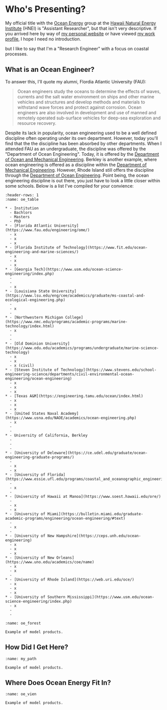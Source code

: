 # Who's Presenting?
My official title with the [Ocean Energy](https://www.hnei.hawaii.edu/research/ocean-energy/) group at the [Hawaii Natural Energy Institute](https://www.hnei.hawaii.edu/) (HNEI) is "Assistant Researcher", but that isn't very descriptive. If you arrived here by way of [my personal website](https://saltynexus.com) or have viewed [my work profile](https://www.hnei.hawaii.edu/staff/troy-heitmann/), I hope I need no introduction. 

but I like to say that I'm a "Research Engineer" with a focus on coastal processes.

## What is an Ocean Engineer?
To answer this, I'll quote my alumni, Flordia Atlantic University (FAU):

>Ocean engineers study the oceans to determine the effects of waves, currents and the salt water environment on ships and other marine vehicles and structures and develop methods and materials to withstand wave forces and protect against corrosion. Ocean engineers are also involved in development and use of manned and remotely operated sub-surface vehicles for deep-sea exploration and resource recovery.

Despite its lack in popularity, ocean engineering used to be a well defined discipline often operating under its own department. However, today you'll find that the the discipline has been absorbed by other departments. When I attended FAU as an undergraduate, the discipline was offered by the "Department of Ocean Engineering". Today, it is offered by the [Department of Ocean and Mechanical Engineering](https://www.fau.edu/engineering/ome/). Berkley is another example, where ocean engineering is offered as a discipline within the [Department of Mechanical Engineering](https://me.berkeley.edu/research-areas-and-major-fields/ocean-engineering/). However, Rhode Island still offers the discipline through the [Department of Ocean Engineering](https://web.uri.edu/oce/). Point being, the ocean engineering discipline is out there, you just have to look a little closer within some schools. Below is a list I've compiled for your convience:

```{list-table} US Ocean Engineering Programs
:header-rows: 1
:name: oe_table

* - Institution
  - Bachlors
  - Masters
  - PhD
* - [Florida Atlantic University](https://www.fau.edu/engineering/ome/)
  - x
  - x
  - x
* - [Florida Institute of Technology](https://www.fit.edu/ocean-engineering-and-marine-sciences/)
  - x
  - x
  - x
* - [Georgia Tech](https://www.usm.edu/ocean-science-engineering/index.php)
  - 
  - 
  - x
* - [Louisiana State University](https://www.lsu.edu/eng/cee/academics/graduate/ms-coastal-and-ecological-engineering.php)
  - 
  - x
  -
* - [Northwestern Michigan College](https://www.nmc.edu/programs/academic-programs/marine-technology/index.html)
  - x
  -
  -
* - [Old Dominion University](https://www.odu.edu/academics/programs/undergraduate/marine-science-technology)
  - x
  - x
  - x (civil)
* - [Steven Institute of Technology](https://www.stevens.edu/school-engineering-science/departments/civil-environmental-ocean-engineering/ocean-engineering)
  - x
  - x
  - x
* - [Texas A&M](https://engineering.tamu.edu/ocean/index.html)
  - x
  - x
  - x
* - [United States Naval Academy](https://www.usna.edu/NAOE/academics/ocean-engineering.php)
  - x
  -
  -
* - University of California, Berkley
  - 
  -
  -
* - [University of Deleware](https://ce.udel.edu/graduate/ocean-engineering-graduate-programs/)
  - 
  - x
  - x
* - [University of Florida](https://www.essie.ufl.edu/programs/coastal_and_oceanographic_engineering/)
  - 
  - x
  -
* - [University of Hawaii at Manoa](https://www.soest.hawaii.edu/ore/)
  - 
  - x
  - x
* - [University of Miami](https://bulletin.miami.edu/graduate-academic-programs/engineering/ocean-engineering/#text)
  - 
  - x
  -
* - [University of New Hampshire](https://ceps.unh.edu/ocean-engineering)
  - x
  - x
  - x
* - [University of New Orleans](https://www.uno.edu/academics/coe/name)
  - x
  - x
  -
* - [University of Rhode Island](https://web.uri.edu/oce/)
  - x
  - x
  - x
* - [University of Southern Mississippi](https://www.usm.edu/ocean-science-engineering/index.php)
  - x
  -
  -
```

```{figure} ./images/engineering_forest_engineering.png
:name: oe_forest

Example of model products.
```

## How Did I Get Here?
```{figure} ./images/Phd_path.png
:name: my_path

Example of model products.
```

## Where Does Ocean Energy Fit In?
```{figure} ./images/vien_diagram_vien_diagram.png
:name: oe_vien

Example of model products.
```
